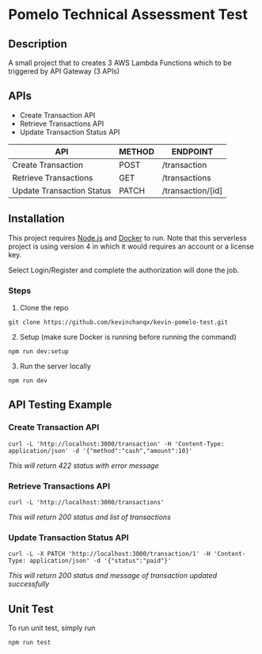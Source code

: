 # Pomelo Technical Assessment Test

## Description

A small project that to creates 3 AWS Lambda Functions which to be triggered by API Gateway (3 APIs)

## APIs

- Create Transaction API
- Retrieve Transactions API
- Update Transaction Status API

| API                       | METHOD | ENDPOINT          |
| ------------------------- | ------ | ----------------- |
| Create Transaction        | POST   | /transaction      |
| Retrieve Transactions     | GET    | /transactions     |
| Update Transaction Status | PATCH  | /transaction/[id] |

## Installation

This project requires [Node.js](https://nodejs.org/en) and [Docker](https://www.docker.com/) to run.
Note that this serverless project is using version 4 in which it would requires an account or a license key.

Select Login/Register and complete the authorization will done the job.

### Steps

1. Clone the repo

```
git clone https://github.com/kevinchanqx/kevin-pomelo-test.git
```

2. Setup (make sure Docker is running before running the command)

```
npm run dev:setup
```

3. Run the server locally

```
npm run dev
```

## API Testing Example

### Create Transaction API

```
curl -L 'http://localhost:3000/transaction' -H 'Content-Type: application/json' -d '{"method":"cash","amount":10}'
```

_This will return 422 status with error message_

### Retrieve Transactions API

```
curl -L 'http://localhost:3000/transactions'
```

_This will return 200 status and list of transactions_

### Update Transaction Status API

```
curl -L -X PATCH 'http://localhost:3000/transaction/1' -H 'Content-Type: application/json' -d '{"status":"paid"}'
```

_This will return 200 status and message of transaction updated successfully_

## Unit Test

To run unit test, simply run

```
npm run test
```
